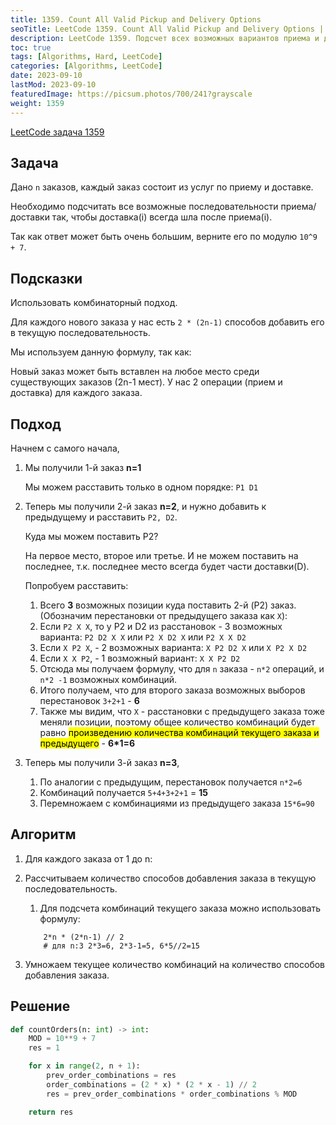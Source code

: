 ```yaml
---
title: 1359. Count All Valid Pickup and Delivery Options
seoTitle: LeetCode 1359. Count All Valid Pickup and Delivery Options | Решение на Python.
description: LeetCode 1359. Подсчет всех возможных вариантов приема и доставки. Разбор задачи.
toc: true
tags: [Algorithms, Hard, LeetCode]
categories: [Algorithms, LeetCode]
date: 2023-09-10
lastMod: 2023-09-10
featuredImage: https://picsum.photos/700/241?grayscale
weight: 1359
---
```


[LeetCode задача 1359](<https://leetcode.com/problems/count-all-valid-pickup-and-delivery-options/>)

## Задача

Дано `n` заказов, каждый заказ состоит из услуг по приему и доставке.

Необходимо подсчитать все возможные последовательности приема/доставки так, чтобы доставка(i) всегда шла после приема(i).

Так как ответ может быть очень большим, верните его по модулю `10^9 + 7`.

## Подсказки

Использовать комбинаторный подход.

Для каждого нового заказа у нас есть `2 * (2n-1)` способов добавить его в текущую последовательность.

Мы используем данную формулу, так как:

Новый заказ может быть вставлен на любое место среди существующих заказов (2n-1 мест). У нас 2 операции (прием и доставка) для каждого заказа.

## Подход

Начнем с самого начала,

1. Мы получили 1-й заказ **n=1**

    Мы можем расставить только в одном порядке: `P1 D1`

2. Теперь мы получили 2-й заказ **n=2**, и нужно добавить к предыдущему и расставить `P2, D2`.

    Куда мы можем поставить P2?

    На первое место, второе или третье. И не можем поставить на последнее, т.к. последнее место всегда будет части доставки(D).

    Попробуем расставить:

    1. Всего **3** возможных позиции куда поставить 2-й (P2) заказ. (Обозначим перестановки от предыдущего заказа как `X`):
    2. Если `P2 X X`, то у P2 и D2 из расстановок - 3 возможных варианта: `P2 D2 X X` или `P2 X D2 X` или `P2 X X D2`
    3. Если `X P2 X`, - 2 возможных варианта: `X P2 D2 X` или `X P2 X D2`
    4. Если `X X P2`, - 1 возможный вариант: `X X P2 D2`
    5. Отсюда мы получаем формулу, что для `n` заказа - `n*2` операций, и `n*2 -1` возможных комбинаций.
    6. Итого получаем, что для второго заказа возможных выборов перестановок `3+2+1` - **6**
    7. Также мы видим, что `X` - расстановки с предыдущего заказа тоже меняли позиции, поэтому общее количество комбинаций будет равно <mark>произведению количества комбинаций текущего заказа и предыдущего</mark> - **6*1=6**

3. Теперь мы получили 3-й заказ **n=3**,
    1. По аналогии с предыдущим, перестановок получается `n*2=6`
    2. Комбинаций получается `5+4+3+2+1` = **15**
    3. Перемножаем с комбинациями из предыдущего заказа `15*6=90`

## Алгоритм

1. Для каждого заказа от 1 до n:
1. Рассчитываем количество способов добавления заказа в текущую последовательность.
   1. Для подсчета комбинаций текущего заказа можно использовать формулу:

    ```
        2*n * (2*n-1) // 2
        # для n:3 2*3=6, 2*3-1=5, 6*5//2=15
    ```

2. Умножаем текущее количество комбинаций на количество способов добавления заказа.

## Решение

```python
def countOrders(n: int) -> int:
    MOD = 10**9 + 7
    res = 1

    for x in range(2, n + 1):
        prev_order_combinations = res
        order_combinations = (2 * x) * (2 * x - 1) // 2
        res = prev_order_combinations * order_combinations % MOD

    return res
```
